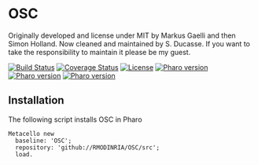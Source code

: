 # OSC
Originally developed and license under MIT by Markus Gaelli and then Simon Holland. Now cleaned and maintained by S. Ducasse. If you want to take the responsibility to maintain it please be my guest.

[![Build Status](https://travis-ci.com/RMODINRIA/OSC.svg?branch=master)](https://travis-ci.com/RMODINRIA/OSC)
[![Coverage Status](https://coveralls.io/repos/github//RMODINRIA/OSC/badge.svg?branch=master)](https://coveralls.io/github//RMODINRIA/OSC?branch=master)
[![License](https://img.shields.io/badge/license-MIT-blue.svg)]()
[![Pharo version](https://img.shields.io/badge/Pharo-6.1-%23aac9ff.svg)](https://pharo.org/download)
[![Pharo version](https://img.shields.io/badge/Pharo-7.0-%23aac9ff.svg)](https://pharo.org/download)
[![Pharo version](https://img.shields.io/badge/Pharo-8.0-%23aac9ff.svg)](https://pharo.org/download)
<!-- [![Build status](https://ci.appveyor.com/api/projects/status/1wdnjvmlxfbml8qo?svg=true)](https://ci.appveyor.com/project/olekscode/dataframe)  -->

## Installation
The following script installs OSC in Pharo

```smalltalk
Metacello new
  baseline: 'OSC';
  repository: 'github://RMODINRIA/OSC/src';
  load.
```
